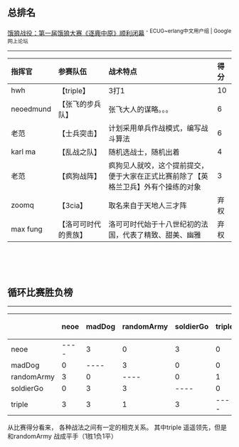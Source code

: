 ## 总排名 ##
[饿狼战役：第一届饿狼大赛《逐鹿中原》顺利闭幕](http://groups.google.com/group/ecug/browse_thread/thread/98b4a2439313be25)<sup> - ECUG~erlang中文用户组 | Google 网上论坛</sup>


---

| **指挥官** | **参赛队伍** | **战术特点** | **得分** |
|:--------------|:-----------------|:-----------------|:-----------|
|hwh|【triple】|3打1| 10 |
|neoedmund|【张飞的步兵队】| 张飞大人的谋略。。。 | 6 |
|老范|【士兵突击】|计划采用单兵作战模式，编写战斗算法| 6 |
|karl ma|【乱战之队】|随机选战士，随机出着| 4 |
|老范|【疯狗战阵】|疯狗见人就咬，这个提前提交，便于大家在正式比赛前除了【英格兰卫兵】外有个操练的对象| 3 |
|zoomq|【3cia】| 取名来自于天地人三才阵| 弃权 |
|max fung|【洛可可时代的贵族】|洛可可时代始于十八世纪初的法国，代表了精致、甜美、幽雅| 弃权 |

<br><br><br>
<h2>循环比赛胜负榜</h2>
<hr />
<table><thead><th>            </th><th> neoe </th><th> madDog </th><th> randomArmy </th><th> soldierGo </th><th> triple </th><th> 总分 </th></thead><tbody>
<tr><td> neoe       </td><td> ---- </td><td> 3      </td><td> 0          </td><td> 3         </td><td> 0      </td><td> 6    </td></tr>
<tr><td> madDog     </td><td> 0    </td><td> ----   </td><td> 3          </td><td> 0         </td><td> 0      </td><td> 3    </td></tr>
<tr><td> randomArmy </td><td> 3    </td><td> 0      </td><td> ----       </td><td> 0         </td><td> 1      </td><td> 4    </td></tr>
<tr><td> soldierGo  </td><td> 0    </td><td> 3      </td><td> 3          </td><td> ----      </td><td> 0      </td><td> 6    </td></tr>
<tr><td> triple     </td><td> 3    </td><td> 3      </td><td> 1          </td><td> 3         </td><td> ----   </td><td> 10   </td></tr></tbody></table>


从比赛得分看来， 各种战法之间有一定的相克关系。 其中triple 遥遥领先，但是和randomArmy 战成平手（1胜1负1平）